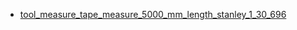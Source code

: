 * [tool_measure_tape_measure_5000_mm_length_stanley_1_30_696](tool_measure_tape_measure_5000_mm_length_stanley_1_30_696)
